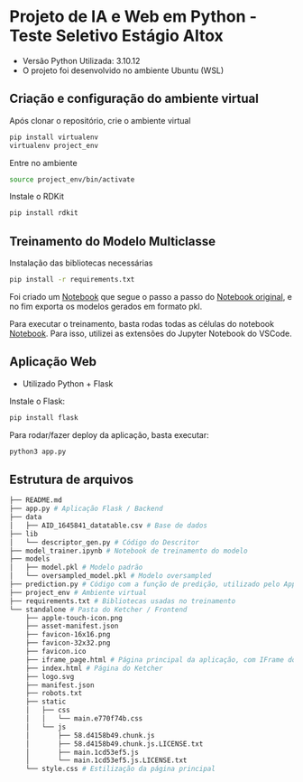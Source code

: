 # Projeto de IA e Web em Python - Teste Seletivo Estágio Altox

- Versão Python Utilizada: 3.10.12
- O projeto foi desenvolvido no ambiente Ubuntu (WSL)

## Criação e configuração do ambiente virtual

Após clonar o repositório, crie o ambiente virtual

```bash
pip install virtualenv
virtualenv project_env
```

Entre no ambiente

```bash
source project_env/bin/activate
```

Instale o RDKit

```bash
pip install rdkit
```

## Treinamento do Modelo Multiclasse

Instalação das bibliotecas necessárias

```bash
pip install -r requirements.txt
```

Foi criado um [Notebook](model_trainer.ipynb) que segue o passo a passo do [Notebook original](https://patwalters.github.io/practicalcheminformatics/jupyter/multiclass/pubchem/imbalanced/2021/08/28/multiclass-classification.html), e no fim exporta os modelos gerados em formato pkl.

Para executar o treinamento, basta rodas todas as células do notebook [Notebook](model_trainer.ipynb). Para isso, utilizei as extensões do Jupyter Notebook do VSCode.

## Aplicação Web

- Utilizado Python + Flask

Instale o Flask:

```bash
pip install flask
```

Para rodar/fazer deploy da aplicação, basta executar:

```bash
python3 app.py
```

## Estrutura de arquivos

```bash
├── README.md
├── app.py # Aplicação Flask / Backend
├── data 
│   ├── AID_1645841_datatable.csv # Base de dados
├── lib
│   └── descriptor_gen.py # Código do Descritor
├── model_trainer.ipynb # Notebook de treinamento do modelo
├── models
│   ├── model.pkl # Modelo padrão
│   └── oversampled_model.pkl # Modelo oversampled
├── prediction.py # Código com a função de predição, utilizado pelo App
├── project_env # Ambiente virtual
├── requirements.txt # Bibliotecas usadas no treinamento
└── standalone # Pasta do Ketcher / Frontend
    ├── apple-touch-icon.png
    ├── asset-manifest.json
    ├── favicon-16x16.png
    ├── favicon-32x32.png
    ├── favicon.ico
    ├── iframe_page.html # Página principal da aplicação, com IFrame do Ketcher e script de requisição ao Backend
    ├── index.html # Página do Ketcher
    ├── logo.svg
    ├── manifest.json
    ├── robots.txt
    ├── static
    │   ├── css
    │   │   └── main.e770f74b.css
    │   └── js
    │       ├── 58.d4158b49.chunk.js
    │       ├── 58.d4158b49.chunk.js.LICENSE.txt
    │       ├── main.1cd53ef5.js
    │       └── main.1cd53ef5.js.LICENSE.txt
    └── style.css # Estilização da página principal
```
